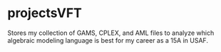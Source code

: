 # projectsVFT
Stores my collection of GAMS, CPLEX, and AML files to analyze which algebraic modeling language is best for my career as a 15A in USAF.
